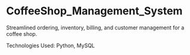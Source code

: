 # CoffeeShop_Management_System
Streamlined ordering, inventory, billing, and customer management for a coffee shop.

 Technologies Used: Python, MySQL
